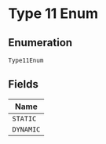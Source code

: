 
# Type 11 Enum

## Enumeration

`Type11Enum`

## Fields

| Name |
|  --- |
| `STATIC` |
| `DYNAMIC` |

